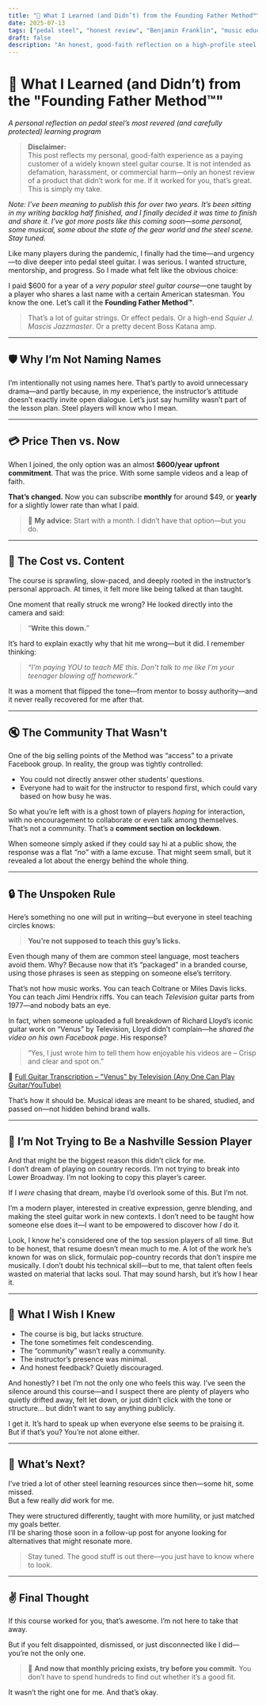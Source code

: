 ```yaml
---
title: "🎸 What I Learned (and Didn’t) from the Founding Father Method™"
date: 2025-07-13
tags: ["pedal steel", "honest review", "Benjamin Franklin", "music education", "online learning"]
draft: false
description: "An honest, good-faith reflection on a high-profile steel guitar course (yes, that one). What worked, what didn’t, and what I wish I knew before signing up."
---
```


# 🎸 What I Learned (and Didn’t) from the "Founding Father Method™"  
*A personal reflection on pedal steel’s most revered (and carefully protected) learning program*

> **Disclaimer:**  
> This post reflects my personal, good-faith experience as a paying customer of a widely known steel guitar course. It is not intended as defamation, harassment, or commercial harm—only an honest review of a product that didn’t work for me. If it worked for you, that’s great. This is simply my take.

*Note: I’ve been meaning to publish this for over two years. It’s been sitting in my writing backlog half finished, and I finally decided it was time to finish and share it. I’ve got more posts like this coming soon—some personal, some musical, some about the state of the gear world and the steel scene. Stay tuned.*

Like many players during the pandemic, I finally had the time—and urgency—to dive deeper into pedal steel guitar. I was serious. I wanted structure, mentorship, and progress. So I made what felt like the obvious choice:

I paid $600 for a year of a *very popular steel guitar course*—one taught by a player who shares a last name with a certain American statesman. You know the one. Let’s call it the **Founding Father Method™**.

> That’s a lot of guitar strings. Or effect pedals. Or a high-end *Squier J. Mascis Jazzmaster*. Or a pretty decent Boss Katana amp.

---

## 🛡️ Why I’m Not Naming Names

I’m intentionally not using names here. That’s partly to avoid unnecessary drama—and partly because, in my experience, the instructor’s attitude doesn’t exactly invite open dialogue. Let’s just say humility wasn’t part of the lesson plan. Steel players will know who I mean.

---

## 💳 Price Then vs. Now

When I joined, the only option was an almost **$600/year upfront commitment**. That was the price. With some sample videos and a leap of faith.

**That’s changed.** Now you can subscribe **monthly** for around $49, or **yearly** for a slightly lower rate than what I paid.

> 🔹 **My advice:** Start with a month. I didn’t have that option—but you do.

---

## 💸 The Cost vs. Content

The course is sprawling, slow-paced, and deeply rooted in the instructor’s personal approach. At times, it felt more like being talked at than taught.

One moment that really struck me wrong? He looked directly into the camera and said:  
> “**Write this down.**”

It’s hard to explain exactly why that hit me wrong—but it did. I remember thinking:  
> *“I’m paying YOU to teach ME this. Don’t talk to me like I’m your teenager blowing off homework.”*

It was a moment that flipped the tone—from mentor to bossy authority—and it never really recovered for me after that.

---

## 🔇 The Community That Wasn't

One of the big selling points of the Method was “access” to a private Facebook group. In reality, the group was tightly controlled:

- You could not directly answer other students’ questions.
- Everyone had to wait for the instructor to respond first, which could vary based on how busy he was.

So what you’re left with is a ghost town of players *hoping* for interaction, with no encouragement to collaborate or even talk among themselves. That’s not a community. That’s a **comment section on lockdown**.

When someone simply asked if they could say hi at a public show, the response was a flat *“no”* with a lame excuse. That might seem small, but it revealed a lot about the energy behind the whole thing.

---

## 🔒 The Unspoken Rule

Here’s something no one will put in writing—but everyone in steel teaching circles knows:

> **You’re not supposed to teach this guy’s licks.**

Even though many of them are common steel language, most teachers avoid them. Why? Because now that it’s “packaged” in a branded course, using those phrases is seen as stepping on someone else’s territory.

That’s not how music works. You can teach Coltrane or Miles Davis licks. You can teach Jimi Hendrix riffs. You can teach *Television* guitar parts from 1977—and nobody bats an eye.

In fact, when someone uploaded a full breakdown of Richard Lloyd’s iconic guitar work on “Venus” by Television, Lloyd didn’t complain—he *shared the video on his own Facebook page*. His response?

> “Yes, I just wrote him to tell them how enjoyable his videos are – Crisp and clear and spot on.”

🎸 [Full Guitar Transcription – "Venus" by Television (Any One Can Play Guitar/YouTube)](https://www.anyonecanplayguitar.co.uk/venus/)

That’s how it should be. Musical ideas are meant to be shared, studied, and passed on—not hidden behind brand walls.

---

## 🎯 I’m Not Trying to Be a Nashville Session Player

And that might be the biggest reason this didn’t click for me.  
I don’t dream of playing on country records. I’m not trying to break into Lower Broadway. I’m not looking to copy this player’s career.

If I *were* chasing that dream, maybe I’d overlook some of this. But I’m not.

I’m a modern player, interested in creative expression, genre blending, and making the steel guitar work in new contexts. I don’t need to be taught how someone else does it—I want to be empowered to discover how *I* do it.

Look, I know he's considered one of the top session players of all time. But to be honest, that resume doesn’t mean much to me. A lot of the work he’s known for was on slick, formulaic pop-country records that don’t inspire me musically. I don’t doubt his technical skill—but to me, that talent often feels wasted on material that lacks soul. That may sound harsh, but it’s how I hear it.

---

## 🧭 What I Wish I Knew

- The course is big, but lacks structure.  
- The tone sometimes felt condescending.  
- The “community” wasn’t really a community.  
- The instructor’s presence was minimal.  
- And honest feedback? Quietly discouraged.

And honestly? I bet I’m not the only one who feels this way. I’ve seen the silence around this course—and I suspect there are plenty of players who quietly drifted away, felt let down, or just didn’t click with the tone or structure… but didn’t want to say anything publicly.

I get it. It’s hard to speak up when everyone else seems to be praising it.  
But if that’s you? You’re not alone either.

---

## 👀 What’s Next?

I’ve tried a lot of other steel learning resources since then—some hit, some missed.  
But a few really *did* work for me.  

They were structured differently, taught with more humility, or just matched my goals better.  
I’ll be sharing those soon in a follow-up post for anyone looking for alternatives that might resonate more.

> Stay tuned. The good stuff is out there—you just have to know where to look.

---

## ✌️ Final Thought

If this course worked for you, that’s awesome. I’m not here to take that away.

But if you felt disappointed, dismissed, or just disconnected like I did—you’re not the only one.

> 🧠 **And now that monthly pricing exists, try before you commit.** You don’t have to spend hundreds to find out whether it’s a good fit.

It wasn’t the right one for me. And that’s okay.

